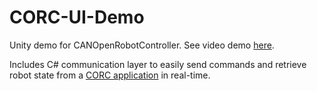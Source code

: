 # CORC-UI-Demo
Unity demo for CANOpenRobotController. See video demo [here](https://youtu.be/FnRh7yfBsK8).

Includes C# communication layer to easily send commands and retrieve robot state from a [CORC application](https://github.com/UniMelbHumanRoboticsLab/CANOpenRobotController) in real-time.
